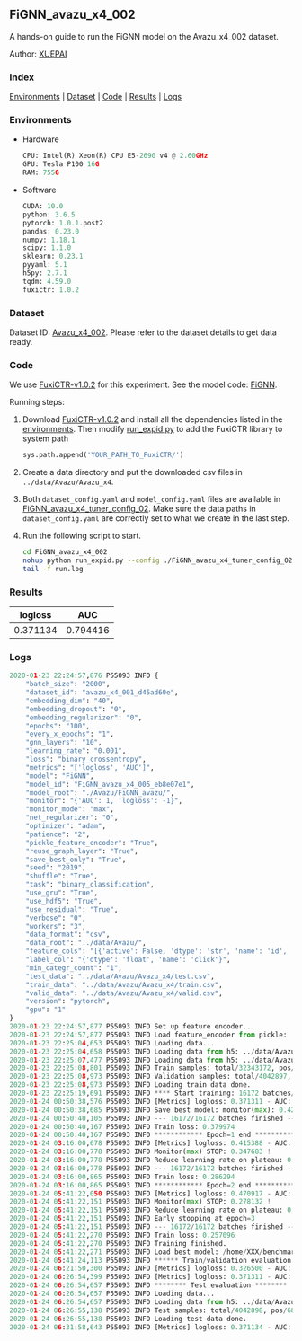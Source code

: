 ## FiGNN_avazu_x4_002

A hands-on guide to run the FiGNN model on the Avazu_x4_002 dataset.

Author: [XUEPAI](https://github.com/xue-pai)

### Index
[Environments](#Environments) | [Dataset](#Dataset) | [Code](#Code) | [Results](#Results) | [Logs](#Logs)

### Environments
+ Hardware

  ```python
  CPU: Intel(R) Xeon(R) CPU E5-2690 v4 @ 2.60GHz
  GPU: Tesla P100 16G
  RAM: 755G

  ```

+ Software

  ```python
  CUDA: 10.0
  python: 3.6.5
  pytorch: 1.0.1.post2
  pandas: 0.23.0
  numpy: 1.18.1
  scipy: 1.1.0
  sklearn: 0.23.1
  pyyaml: 5.1
  h5py: 2.7.1
  tqdm: 4.59.0
  fuxictr: 1.0.2
  ```

### Dataset
Dataset ID: [Avazu_x4_002](https://github.com/openbenchmark/BARS/blob/master/ctr_prediction/datasets/Avazu/README.md#Avazu_x4_002). Please refer to the dataset details to get data ready.

### Code

We use [FuxiCTR-v1.0.2](https://github.com/xue-pai/FuxiCTR/tree/v1.0.2) for this experiment. See the model code: [FiGNN](https://github.com/xue-pai/FuxiCTR/blob/v1.0.2/fuxictr/pytorch/models/FiGNN.py).

Running steps:

1. Download [FuxiCTR-v1.0.2](https://github.com/xue-pai/FuxiCTR/archive/refs/tags/v1.0.2.zip) and install all the dependencies listed in the [environments](#environments). Then modify [run_expid.py](./run_expid.py#L5) to add the FuxiCTR library to system path
    
    ```python
    sys.path.append('YOUR_PATH_TO_FuxiCTR/')
    ```

2. Create a data directory and put the downloaded csv files in `../data/Avazu/Avazu_x4`.

3. Both `dataset_config.yaml` and `model_config.yaml` files are available in [FiGNN_avazu_x4_tuner_config_02](./FiGNN_avazu_x4_tuner_config_02). Make sure the data paths in `dataset_config.yaml` are correctly set to what we create in the last step.

4. Run the following script to start.

    ```bash
    cd FiGNN_avazu_x4_002
    nohup python run_expid.py --config ./FiGNN_avazu_x4_tuner_config_02 --expid FiGNN_avazu_x4_005_918ee532 --gpu 0 > run.log &
    tail -f run.log
    ```

### Results

| logloss | AUC  |
|:--------------------:|:--------------------:|
| 0.371134 | 0.794416  |


### Logs
```python
2020-01-23 22:24:57,876 P55093 INFO {
    "batch_size": "2000",
    "dataset_id": "avazu_x4_001_d45ad60e",
    "embedding_dim": "40",
    "embedding_dropout": "0",
    "embedding_regularizer": "0",
    "epochs": "100",
    "every_x_epochs": "1",
    "gnn_layers": "10",
    "learning_rate": "0.001",
    "loss": "binary_crossentropy",
    "metrics": "['logloss', 'AUC']",
    "model": "FiGNN",
    "model_id": "FiGNN_avazu_x4_005_eb8e07e1",
    "model_root": "./Avazu/FiGNN_avazu/",
    "monitor": "{'AUC': 1, 'logloss': -1}",
    "monitor_mode": "max",
    "net_regularizer": "0",
    "optimizer": "adam",
    "patience": "2",
    "pickle_feature_encoder": "True",
    "reuse_graph_layer": "True",
    "save_best_only": "True",
    "seed": "2019",
    "shuffle": "True",
    "task": "binary_classification",
    "use_gru": "True",
    "use_hdf5": "True",
    "use_residual": "True",
    "verbose": "0",
    "workers": "3",
    "data_format": "csv",
    "data_root": "../data/Avazu/",
    "feature_cols": "[{'active': False, 'dtype': 'str', 'name': 'id', 'type': 'categorical'}, {'active': True, 'dtype': 'str', 'name': 'hour', 'preprocess': 'convert_hour', 'type': 'categorical'}, {'active': True, 'dtype': 'str', 'name': ['C1', 'banner_pos', 'site_id', 'site_domain', 'site_category', 'app_id', 'app_domain', 'app_category', 'device_id', 'device_ip', 'device_model', 'device_type', 'device_conn_type', 'C14', 'C15', 'C16', 'C17', 'C18', 'C19', 'C20', 'C21'], 'type': 'categorical'}, {'active': True, 'dtype': 'str', 'name': 'weekday', 'preprocess': 'convert_weekday', 'type': 'categorical'}, {'active': True, 'dtype': 'str', 'name': 'weekend', 'preprocess': 'convert_weekend', 'type': 'categorical'}]",
    "label_col": "{'dtype': 'float', 'name': 'click'}",
    "min_categr_count": "1",
    "test_data": "../data/Avazu/Avazu_x4/test.csv",
    "train_data": "../data/Avazu/Avazu_x4/train.csv",
    "valid_data": "../data/Avazu/Avazu_x4/valid.csv",
    "version": "pytorch",
    "gpu": "1"
}
2020-01-23 22:24:57,877 P55093 INFO Set up feature encoder...
2020-01-23 22:24:57,877 P55093 INFO Load feature_encoder from pickle: ../data/Avazu/avazu_x4_001_d45ad60e/feature_encoder.pkl
2020-01-23 22:25:04,653 P55093 INFO Loading data...
2020-01-23 22:25:04,658 P55093 INFO Loading data from h5: ../data/Avazu/avazu_x4_001_d45ad60e/train.h5
2020-01-23 22:25:07,477 P55093 INFO Loading data from h5: ../data/Avazu/avazu_x4_001_d45ad60e/valid.h5
2020-01-23 22:25:08,801 P55093 INFO Train samples: total/32343172, pos/5492052, neg/26851120, ratio/16.98%
2020-01-23 22:25:08,973 P55093 INFO Validation samples: total/4042897, pos/686507, neg/3356390, ratio/16.98%
2020-01-23 22:25:08,973 P55093 INFO Loading train data done.
2020-01-23 22:25:19,691 P55093 INFO **** Start training: 16172 batches/epoch ****
2020-01-24 00:50:38,576 P55093 INFO [Metrics] logloss: 0.371311 - AUC: 0.794095
2020-01-24 00:50:38,685 P55093 INFO Save best model: monitor(max): 0.422783
2020-01-24 00:50:40,105 P55093 INFO --- 16172/16172 batches finished ---
2020-01-24 00:50:40,167 P55093 INFO Train loss: 0.379974
2020-01-24 00:50:40,167 P55093 INFO ************ Epoch=1 end ************
2020-01-24 03:16:00,678 P55093 INFO [Metrics] logloss: 0.415388 - AUC: 0.763071
2020-01-24 03:16:00,778 P55093 INFO Monitor(max) STOP: 0.347683 !
2020-01-24 03:16:00,778 P55093 INFO Reduce learning rate on plateau: 0.000100
2020-01-24 03:16:00,778 P55093 INFO --- 16172/16172 batches finished ---
2020-01-24 03:16:00,865 P55093 INFO Train loss: 0.286294
2020-01-24 03:16:00,865 P55093 INFO ************ Epoch=2 end ************
2020-01-24 05:41:22,050 P55093 INFO [Metrics] logloss: 0.470917 - AUC: 0.749049
2020-01-24 05:41:22,151 P55093 INFO Monitor(max) STOP: 0.278132 !
2020-01-24 05:41:22,151 P55093 INFO Reduce learning rate on plateau: 0.000010
2020-01-24 05:41:22,151 P55093 INFO Early stopping at epoch=3
2020-01-24 05:41:22,151 P55093 INFO --- 16172/16172 batches finished ---
2020-01-24 05:41:22,270 P55093 INFO Train loss: 0.257096
2020-01-24 05:41:22,270 P55093 INFO Training finished.
2020-01-24 05:41:22,271 P55093 INFO Load best model: /home/XXX/benchmarks/Avazu/FiGNN_avazu/avazu_x4_001_d45ad60e/FiGNN_avazu_x4_005_eb8e07e1_avazu_x4_001_d45ad60e_model.ckpt
2020-01-24 05:41:24,113 P55093 INFO ****** Train/validation evaluation ******
2020-01-24 06:21:50,300 P55093 INFO [Metrics] logloss: 0.326500 - AUC: 0.859686
2020-01-24 06:26:54,399 P55093 INFO [Metrics] logloss: 0.371311 - AUC: 0.794095
2020-01-24 06:26:54,657 P55093 INFO ******** Test evaluation ********
2020-01-24 06:26:54,657 P55093 INFO Loading data...
2020-01-24 06:26:54,657 P55093 INFO Loading data from h5: ../data/Avazu/avazu_x4_001_d45ad60e/test.h5
2020-01-24 06:26:55,138 P55093 INFO Test samples: total/4042898, pos/686507, neg/3356391, ratio/16.98%
2020-01-24 06:26:55,138 P55093 INFO Loading test data done.
2020-01-24 06:31:58,643 P55093 INFO [Metrics] logloss: 0.371134 - AUC: 0.794416

```
